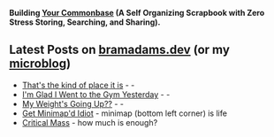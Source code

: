 **Building [Your Commonbase](https://bramses.notion.site/Your-Commonbase-BETA-10b034182ddd8038b9ffe11cc2833713) (A Self Organizing Scrapbook with Zero Stress Storing, Searching, and Sharing).**

## Latest Posts on [bramadams.dev](https://www.bramadams.dev/) (or my [microblog](https://bramses.micro.blog/))

<!--START_SECTION:feed-->
* [That&#39;s the kind of place it is](https:&#x2F;&#x2F;www.bramadams.dev&#x2F;thats-the-kind-of-place-it-is&#x2F;) - -
* [I&#39;m Glad I Went to the Gym Yesterday](https:&#x2F;&#x2F;www.bramadams.dev&#x2F;im-glad-i-went-to-the-gym-yesterday&#x2F;) - -
* [My Weight&#39;s Going Up??](https:&#x2F;&#x2F;www.bramadams.dev&#x2F;my-weights-going-up&#x2F;) - -
* [Get Minimap&#39;d Idiot](https:&#x2F;&#x2F;www.bramadams.dev&#x2F;get-minimapd-idiot&#x2F;) - minimap (bottom left corner) is life
* [Critical Mass](https:&#x2F;&#x2F;www.bramadams.dev&#x2F;critical-mass&#x2F;) - how much is enough?
<!--END_SECTION:feed-->
